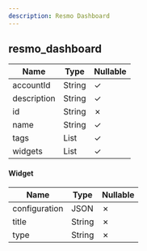```yaml
---
description: Resmo Dashboard
---
```

resmo_dashboard
---------------

| **Name**    | **Type**     | **Nullable** |
| ----------- | ------------ | ------------ |
| accountId   | String       | &check;      |
| description | String       | &check;      |
| id          | String       | &cross;      |
| name        | String       | &check;      |
| tags        | List<String> | &check;      |
| widgets     | List<Widget> | &check;      |

#### Widget
| **Name**      | **Type** | **Nullable** |
| ------------- | -------- | ------------ |
| configuration | JSON     | &cross;      |
| title         | String   | &cross;      |
| type          | String   | &cross;      |
